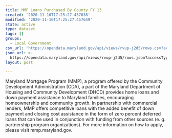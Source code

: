 ```yaml
---
title: MMP Loans Purchased By County FY 13
created: '2020-11-10T17:25:27.457638'
modified: '2020-11-10T17:25:27.457649'
state: active
type: dataset
tags: []
groups:
  - Local Government
csv_url: 'https://opendata.maryland.gov/api/views/rvup-j2d5/rows.csv?accessType=DOWNLOAD'
json_url: >-
  https://opendata.maryland.gov/api/views/rvup-j2d5/rows.json?accessType=DOWNLOAD
layout: post

---
```

Maryland Mortgage Program (MMP), a program offered by the Community Development Administration (CDA), a part of the Maryland Department of Housing and Community Development (DHCD) provides home loans and down payment assistance to Maryland families, encouraging homeownership and community growth. In partnership with commercial lenders, MMP offers competitive loans with the added benefit of down payment and closing cost assistance in the form of zero percent deferred loans that can be used in conjunction with funding from other sources (e. g. partnership program organizations). For more information on how to apply, please visit mmp.maryland.gov.
